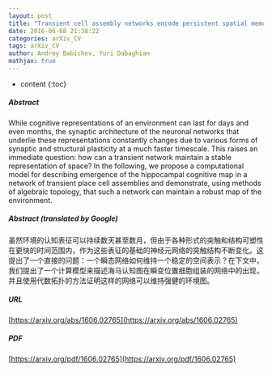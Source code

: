 ```yaml
---
layout: post
title: "Transient cell assembly networks encode persistent spatial memories"
date: 2016-06-08 21:38:22
categories: arXiv_CV
tags: arXiv_CV
author: Andrey Babichev, Yuri Dabaghian
mathjax: true
---
```


* content
{:toc}

##### Abstract
While cognitive representations of an environment can last for days and even months, the synaptic architecture of the neuronal networks that underlie these representations constantly changes due to various forms of synaptic and structural plasticity at a much faster timescale. This raises an immediate question: how can a transient network maintain a stable representation of space? In the following, we propose a computational model for describing emergence of the hippocampal cognitive map in a network of transient place cell assemblies and demonstrate, using methods of algebraic topology, that such a network can maintain a robust map of the environment.

##### Abstract (translated by Google)
虽然环境的认知表征可以持续数天甚至数月，但由于各种形式的突触和结构可塑性在更快的时间范围内，作为这些表征的基础的神经元网络的突触结构不断变化。这提出了一个直接的问题：一个瞬态网络如何维持一个稳定的空间表示？在下文中，我们提出了一个计算模型来描述海马认知图在瞬变位置细胞组装的网络中的出现，并且使用代数拓扑的方法证明这样的网络可以维持强健的环境图。

##### URL
[https://arxiv.org/abs/1606.02765](https://arxiv.org/abs/1606.02765)

##### PDF
[https://arxiv.org/pdf/1606.02765](https://arxiv.org/pdf/1606.02765)

